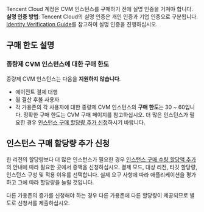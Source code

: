 Tencent Cloud 계정은 CVM 인스턴스를 구매하기 전에 실명 인증을 거쳐야 합니다.
**실명 인증 방법**: Tencent Cloud의 실명 인증은 개인 인증과 기업 인증으로 구분됩니다. [Identity Verification Guide](https://intl.cloud.tencent.com/document/product/378/3629)를 참고하여 실명 인증을 진행하십시오.

## 구매 한도 설명

### 종량제 CVM 인스턴스에 대한 구매 한도[](id:PayAsYouGoLimit)
 종량제 CVM 인스턴스는 다음을 **지원하지 않습니다**.
 - 에이전트 결제 대행
 - 월 결산 후불 사용자
-  각 가용존의 각 사용자에 대한 종량제 CVM 인스턴스의 **구매 한도**는 30 ~ 60입니다. 정확한 구매 한도는 CVM 구매 페이지를 참고하십시오. 더 많은 인스턴스가 필요한 경우 [인스턴스 구매 할당량 추가 신청](#ApplyForQuota)하시기 바랍니다.



##  인스턴스 구매 할당량 추가 신청[](id:ApplyForQuota)
한 리전의 할당량보다 더 많은 인스턴스가 필요한 경우 [인스턴스 구매 수량 할당액 추가](https://intl.cloud.tencent.com/document/product/213/46161)의 안내에 따라 필요한 곳에서 증액을 신청하십시오. 결제 모드, 대상 리전, 타깃 할당량, 인스턴스 구성 및 적용 이유를 선택합니다. 실제 요구 사항에 따라 애플리케이션을 평가하고 그에 따라 할당량을 늘릴 것입니다.

<dx-alert infotype="notice" title="">
다른 가용존의 증가를 신청해야 하는 경우 다른 가용존에 다른 할당량이 제공되므로 별도로 신청서를 제출하십시오. 
</dx-alert>



